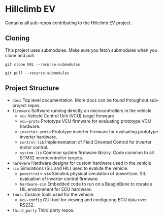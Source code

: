 # Hillclimb EV
Contains all sub-repos contributing to the Hillclimb EV project.

## Cloning

This project uses submodules. Make sure you fetch submodules when you clone and pull.

`git clone URL --recurse-submodules`

`git pull --recurse-submodules`

## Project Structure

* `docs` Top level documentation. More docs can be found throughout sub-project repos.
* `firmware` Software running directly on microcontrollers in the vehicle
  * `vcu` Vehicle Control Unit (VCU) target firmware
  * `vcu-proto` Prototype VCU firmware for evaluating prototype VCU hardware.
  * `inverter-proto` Prototype inverter firmware for evaluating prototype inverter hardware.
  * `control-lib` Implementation of Field Oriented Control for inverter motor control.
  * `system-lib` Common system firmware library. Code common to all STM32 microcontroller targets.
* `hardware` Hardware designs for custom hardware used in the vehicle
* `sim` Simulations (SIL and HIL) used to evalute the vehicle.
  * `powertrain-sim` Simulink physical simulation of powertrain. SIL evaluation of inverter control firmware.
  * `hardware-sim` Embedded code to run on a BeagleBone to create a HIL environment for ECU hardware.
* `tools` Custom tools used for the vehicle.
  * `ecu-config` GUI tool for viewing and configuring ECU data over RS232.
* `third_party` Third party repos.
